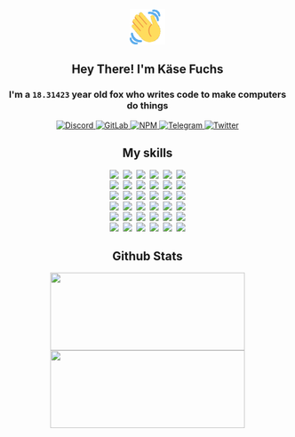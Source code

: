 <div><p align=center><img src=./resources/images/wave.gif width=64px height=64px></p><h2 align=center>Hey There! I'm Käse Fuchs</h2><h3 align=center>I'm a <code>18.31423</code> year old fox who writes code to make computers do things</h3><p align=center><a href=https://discord.com/users/507526681125322772><img alt=Discord src="https://img.shields.io/badge/Discord-5865F2?logo=discord&logoColor=white&style=flat-square#7f071757d6dc7a9cb6ece9936b71efd9"> </a><a href=https://gitlab.com/kasefuchs><img alt=GitLab src="https://img.shields.io/badge/GitLab-330F63?logo=gitlab&logoColor=white&style=flat-square#7f071757d6dc7a9cb6ece9936b71efd9"> </a><a href=https://npmjs.com/~kasefuchs><img alt=NPM src="https://img.shields.io/badge/NPM-CB3837?logo=npm&logoColor=white&style=flat-square#7f071757d6dc7a9cb6ece9936b71efd9"> </a><a href=https://t.me/kasefuchs><img alt=Telegram src="https://img.shields.io/badge/Telegram-2CA5E0?logo=telegram&logoColor=white&style=flat-square#7f071757d6dc7a9cb6ece9936b71efd9"> </a><a href=https://twitter.com/kasefuchs><img alt=Twitter src="https://img.shields.io/badge/Twitter-1DA1F2?logo=twitter&logoColor=white&style=flat-square#7f071757d6dc7a9cb6ece9936b71efd9"></a></p><h2 align=center>My skills</h2><p align=center><a href=https://aws.amazon.com/ ><picture><source srcset="https://skillicons.dev/icons?i=aws&theme=dark#7f071757d6dc7a9cb6ece9936b71efd9" media="(prefers-color-scheme: dark)"><source srcset="https://skillicons.dev/icons?i=aws&theme=light#7f071757d6dc7a9cb6ece9936b71efd9" media="(prefers-color-scheme: light), (prefers-color-scheme: no-preference)"><img src="https://skillicons.dev/icons?i=aws&theme=light#7f071757d6dc7a9cb6ece9936b71efd9"></picture></a>&nbsp;&nbsp;<a href=https://en.wikipedia.org/wiki/Bash_(Unix_shell)><picture><source srcset="https://skillicons.dev/icons?i=bash&theme=dark#7f071757d6dc7a9cb6ece9936b71efd9" media="(prefers-color-scheme: dark)"><source srcset="https://skillicons.dev/icons?i=bash&theme=light#7f071757d6dc7a9cb6ece9936b71efd9" media="(prefers-color-scheme: light), (prefers-color-scheme: no-preference)"><img src="https://skillicons.dev/icons?i=bash&theme=light#7f071757d6dc7a9cb6ece9936b71efd9"></picture></a>&nbsp;&nbsp;<a href=https://discord.com/developers/docs><picture><source srcset="https://skillicons.dev/icons?i=bots&theme=dark#7f071757d6dc7a9cb6ece9936b71efd9" media="(prefers-color-scheme: dark)"><source srcset="https://skillicons.dev/icons?i=bots&theme=light#7f071757d6dc7a9cb6ece9936b71efd9" media="(prefers-color-scheme: light), (prefers-color-scheme: no-preference)"><img src="https://skillicons.dev/icons?i=bots&theme=light#7f071757d6dc7a9cb6ece9936b71efd9"></picture></a>&nbsp;&nbsp;<a href=https://www.cloudflare.com/ ><picture><source srcset="https://skillicons.dev/icons?i=cloudflare&theme=dark#7f071757d6dc7a9cb6ece9936b71efd9" media="(prefers-color-scheme: dark)"><source srcset="https://skillicons.dev/icons?i=cloudflare&theme=light#7f071757d6dc7a9cb6ece9936b71efd9" media="(prefers-color-scheme: light), (prefers-color-scheme: no-preference)"><img src="https://skillicons.dev/icons?i=cloudflare&theme=light#7f071757d6dc7a9cb6ece9936b71efd9"></picture></a>&nbsp;&nbsp;<a href=https://en.wikipedia.org/wiki/CSS><picture><source srcset="https://skillicons.dev/icons?i=css&theme=dark#7f071757d6dc7a9cb6ece9936b71efd9" media="(prefers-color-scheme: dark)"><source srcset="https://skillicons.dev/icons?i=css&theme=light#7f071757d6dc7a9cb6ece9936b71efd9" media="(prefers-color-scheme: light), (prefers-color-scheme: no-preference)"><img src="https://skillicons.dev/icons?i=css&theme=light#7f071757d6dc7a9cb6ece9936b71efd9"></picture></a>&nbsp;&nbsp;<a href=https://www.docker.com/ ><picture><source srcset="https://skillicons.dev/icons?i=docker&theme=dark#7f071757d6dc7a9cb6ece9936b71efd9" media="(prefers-color-scheme: dark)"><source srcset="https://skillicons.dev/icons?i=docker&theme=light#7f071757d6dc7a9cb6ece9936b71efd9" media="(prefers-color-scheme: light), (prefers-color-scheme: no-preference)"><img src="https://skillicons.dev/icons?i=docker&theme=light#7f071757d6dc7a9cb6ece9936b71efd9"></picture></a><br><a href=https://www.electronjs.org/ ><picture><source srcset="https://skillicons.dev/icons?i=electron&theme=dark#7f071757d6dc7a9cb6ece9936b71efd9" media="(prefers-color-scheme: dark)"><source srcset="https://skillicons.dev/icons?i=electron&theme=light#7f071757d6dc7a9cb6ece9936b71efd9" media="(prefers-color-scheme: light), (prefers-color-scheme: no-preference)"><img src="https://skillicons.dev/icons?i=electron&theme=light#7f071757d6dc7a9cb6ece9936b71efd9"></picture></a>&nbsp;&nbsp;<a href=https://expressjs.com/ ><picture><source srcset="https://skillicons.dev/icons?i=express&theme=dark#7f071757d6dc7a9cb6ece9936b71efd9" media="(prefers-color-scheme: dark)"><source srcset="https://skillicons.dev/icons?i=express&theme=light#7f071757d6dc7a9cb6ece9936b71efd9" media="(prefers-color-scheme: light), (prefers-color-scheme: no-preference)"><img src="https://skillicons.dev/icons?i=express&theme=light#7f071757d6dc7a9cb6ece9936b71efd9"></picture></a>&nbsp;&nbsp;<a href=https://www.figma.com/ ><picture><source srcset="https://skillicons.dev/icons?i=figma&theme=dark#7f071757d6dc7a9cb6ece9936b71efd9" media="(prefers-color-scheme: dark)"><source srcset="https://skillicons.dev/icons?i=figma&theme=light#7f071757d6dc7a9cb6ece9936b71efd9" media="(prefers-color-scheme: light), (prefers-color-scheme: no-preference)"><img src="https://skillicons.dev/icons?i=figma&theme=light#7f071757d6dc7a9cb6ece9936b71efd9"></picture></a>&nbsp;&nbsp;<a href=https://firebase.google.com/ ><picture><source srcset="https://skillicons.dev/icons?i=firebase&theme=dark#7f071757d6dc7a9cb6ece9936b71efd9" media="(prefers-color-scheme: dark)"><source srcset="https://skillicons.dev/icons?i=firebase&theme=light#7f071757d6dc7a9cb6ece9936b71efd9" media="(prefers-color-scheme: light), (prefers-color-scheme: no-preference)"><img src="https://skillicons.dev/icons?i=firebase&theme=light#7f071757d6dc7a9cb6ece9936b71efd9"></picture></a>&nbsp;&nbsp;<a href=https://flask.palletsprojects.com/ ><picture><source srcset="https://skillicons.dev/icons?i=flask&theme=dark#7f071757d6dc7a9cb6ece9936b71efd9" media="(prefers-color-scheme: dark)"><source srcset="https://skillicons.dev/icons?i=flask&theme=light#7f071757d6dc7a9cb6ece9936b71efd9" media="(prefers-color-scheme: light), (prefers-color-scheme: no-preference)"><img src="https://skillicons.dev/icons?i=flask&theme=light#7f071757d6dc7a9cb6ece9936b71efd9"></picture></a>&nbsp;&nbsp;<a href=https://cloud.google.com/ ><picture><source srcset="https://skillicons.dev/icons?i=gcp&theme=dark#7f071757d6dc7a9cb6ece9936b71efd9" media="(prefers-color-scheme: dark)"><source srcset="https://skillicons.dev/icons?i=gcp&theme=light#7f071757d6dc7a9cb6ece9936b71efd9" media="(prefers-color-scheme: light), (prefers-color-scheme: no-preference)"><img src="https://skillicons.dev/icons?i=gcp&theme=light#7f071757d6dc7a9cb6ece9936b71efd9"></picture></a><br><a href=https://git-scm.com/ ><picture><source srcset="https://skillicons.dev/icons?i=git&theme=dark#7f071757d6dc7a9cb6ece9936b71efd9" media="(prefers-color-scheme: dark)"><source srcset="https://skillicons.dev/icons?i=git&theme=light#7f071757d6dc7a9cb6ece9936b71efd9" media="(prefers-color-scheme: light), (prefers-color-scheme: no-preference)"><img src="https://skillicons.dev/icons?i=git&theme=light#7f071757d6dc7a9cb6ece9936b71efd9"></picture></a>&nbsp;&nbsp;<a href=https://github.com/ ><picture><source srcset="https://skillicons.dev/icons?i=github&theme=dark#7f071757d6dc7a9cb6ece9936b71efd9" media="(prefers-color-scheme: dark)"><source srcset="https://skillicons.dev/icons?i=github&theme=light#7f071757d6dc7a9cb6ece9936b71efd9" media="(prefers-color-scheme: light), (prefers-color-scheme: no-preference)"><img src="https://skillicons.dev/icons?i=github&theme=light#7f071757d6dc7a9cb6ece9936b71efd9"></picture></a>&nbsp;&nbsp;<a href=https://gitlab.com/ ><picture><source srcset="https://skillicons.dev/icons?i=gitlab&theme=dark#7f071757d6dc7a9cb6ece9936b71efd9" media="(prefers-color-scheme: dark)"><source srcset="https://skillicons.dev/icons?i=gitlab&theme=light#7f071757d6dc7a9cb6ece9936b71efd9" media="(prefers-color-scheme: light), (prefers-color-scheme: no-preference)"><img src="https://skillicons.dev/icons?i=gitlab&theme=light#7f071757d6dc7a9cb6ece9936b71efd9"></picture></a>&nbsp;&nbsp;<a href=https://www.heroku.com/ ><picture><source srcset="https://skillicons.dev/icons?i=heroku&theme=dark#7f071757d6dc7a9cb6ece9936b71efd9" media="(prefers-color-scheme: dark)"><source srcset="https://skillicons.dev/icons?i=heroku&theme=light#7f071757d6dc7a9cb6ece9936b71efd9" media="(prefers-color-scheme: light), (prefers-color-scheme: no-preference)"><img src="https://skillicons.dev/icons?i=heroku&theme=light#7f071757d6dc7a9cb6ece9936b71efd9"></picture></a>&nbsp;&nbsp;<a href=https://en.wikipedia.org/wiki/HTML><picture><source srcset="https://skillicons.dev/icons?i=html&theme=dark#7f071757d6dc7a9cb6ece9936b71efd9" media="(prefers-color-scheme: dark)"><source srcset="https://skillicons.dev/icons?i=html&theme=light#7f071757d6dc7a9cb6ece9936b71efd9" media="(prefers-color-scheme: light), (prefers-color-scheme: no-preference)"><img src="https://skillicons.dev/icons?i=html&theme=light#7f071757d6dc7a9cb6ece9936b71efd9"></picture></a>&nbsp;&nbsp;<a href=https://en.wikipedia.org/wiki/JavaScript><picture><source srcset="https://skillicons.dev/icons?i=js&theme=dark#7f071757d6dc7a9cb6ece9936b71efd9" media="(prefers-color-scheme: dark)"><source srcset="https://skillicons.dev/icons?i=js&theme=light#7f071757d6dc7a9cb6ece9936b71efd9" media="(prefers-color-scheme: light), (prefers-color-scheme: no-preference)"><img src="https://skillicons.dev/icons?i=js&theme=light#7f071757d6dc7a9cb6ece9936b71efd9"></picture></a><br><a href=https://en.wikipedia.org/wiki/Linux><picture><source srcset="https://skillicons.dev/icons?i=linux&theme=dark#7f071757d6dc7a9cb6ece9936b71efd9" media="(prefers-color-scheme: dark)"><source srcset="https://skillicons.dev/icons?i=linux&theme=light#7f071757d6dc7a9cb6ece9936b71efd9" media="(prefers-color-scheme: light), (prefers-color-scheme: no-preference)"><img src="https://skillicons.dev/icons?i=linux&theme=light#7f071757d6dc7a9cb6ece9936b71efd9"></picture></a>&nbsp;&nbsp;<a href=https://mui.com/ ><picture><source srcset="https://skillicons.dev/icons?i=materialui&theme=dark#7f071757d6dc7a9cb6ece9936b71efd9" media="(prefers-color-scheme: dark)"><source srcset="https://skillicons.dev/icons?i=materialui&theme=light#7f071757d6dc7a9cb6ece9936b71efd9" media="(prefers-color-scheme: light), (prefers-color-scheme: no-preference)"><img src="https://skillicons.dev/icons?i=materialui&theme=light#7f071757d6dc7a9cb6ece9936b71efd9"></picture></a>&nbsp;&nbsp;<a href=https://en.wikipedia.org/wiki/Markdown><picture><source srcset="https://skillicons.dev/icons?i=md&theme=dark#7f071757d6dc7a9cb6ece9936b71efd9" media="(prefers-color-scheme: dark)"><source srcset="https://skillicons.dev/icons?i=md&theme=light#7f071757d6dc7a9cb6ece9936b71efd9" media="(prefers-color-scheme: light), (prefers-color-scheme: no-preference)"><img src="https://skillicons.dev/icons?i=md&theme=light#7f071757d6dc7a9cb6ece9936b71efd9"></picture></a>&nbsp;&nbsp;<a href=https://www.mongodb.com/ ><picture><source srcset="https://skillicons.dev/icons?i=mongodb&theme=dark#7f071757d6dc7a9cb6ece9936b71efd9" media="(prefers-color-scheme: dark)"><source srcset="https://skillicons.dev/icons?i=mongodb&theme=light#7f071757d6dc7a9cb6ece9936b71efd9" media="(prefers-color-scheme: light), (prefers-color-scheme: no-preference)"><img src="https://skillicons.dev/icons?i=mongodb&theme=light#7f071757d6dc7a9cb6ece9936b71efd9"></picture></a>&nbsp;&nbsp;<a href=https://www.mysql.com/ ><picture><source srcset="https://skillicons.dev/icons?i=mysql&theme=dark#7f071757d6dc7a9cb6ece9936b71efd9" media="(prefers-color-scheme: dark)"><source srcset="https://skillicons.dev/icons?i=mysql&theme=light#7f071757d6dc7a9cb6ece9936b71efd9" media="(prefers-color-scheme: light), (prefers-color-scheme: no-preference)"><img src="https://skillicons.dev/icons?i=mysql&theme=light#7f071757d6dc7a9cb6ece9936b71efd9"></picture></a>&nbsp;&nbsp;<a href=https://nextjs.org/ ><picture><source srcset="https://skillicons.dev/icons?i=nextjs&theme=dark#7f071757d6dc7a9cb6ece9936b71efd9" media="(prefers-color-scheme: dark)"><source srcset="https://skillicons.dev/icons?i=nextjs&theme=light#7f071757d6dc7a9cb6ece9936b71efd9" media="(prefers-color-scheme: light), (prefers-color-scheme: no-preference)"><img src="https://skillicons.dev/icons?i=nextjs&theme=light#7f071757d6dc7a9cb6ece9936b71efd9"></picture></a><br><a href=https://nodejs.org/en/ ><picture><source srcset="https://skillicons.dev/icons?i=nodejs&theme=dark#7f071757d6dc7a9cb6ece9936b71efd9" media="(prefers-color-scheme: dark)"><source srcset="https://skillicons.dev/icons?i=nodejs&theme=light#7f071757d6dc7a9cb6ece9936b71efd9" media="(prefers-color-scheme: light), (prefers-color-scheme: no-preference)"><img src="https://skillicons.dev/icons?i=nodejs&theme=light#7f071757d6dc7a9cb6ece9936b71efd9"></picture></a>&nbsp;&nbsp;<a href=https://www.postgresql.org/ ><picture><source srcset="https://skillicons.dev/icons?i=postgres&theme=dark#7f071757d6dc7a9cb6ece9936b71efd9" media="(prefers-color-scheme: dark)"><source srcset="https://skillicons.dev/icons?i=postgres&theme=light#7f071757d6dc7a9cb6ece9936b71efd9" media="(prefers-color-scheme: light), (prefers-color-scheme: no-preference)"><img src="https://skillicons.dev/icons?i=postgres&theme=light#7f071757d6dc7a9cb6ece9936b71efd9"></picture></a>&nbsp;&nbsp;<a href=https://learn.microsoft.com/en-us/powershell/ ><picture><source srcset="https://skillicons.dev/icons?i=powershell&theme=dark#7f071757d6dc7a9cb6ece9936b71efd9" media="(prefers-color-scheme: dark)"><source srcset="https://skillicons.dev/icons?i=powershell&theme=light#7f071757d6dc7a9cb6ece9936b71efd9" media="(prefers-color-scheme: light), (prefers-color-scheme: no-preference)"><img src="https://skillicons.dev/icons?i=powershell&theme=light#7f071757d6dc7a9cb6ece9936b71efd9"></picture></a>&nbsp;&nbsp;<a href=https://www.python.org/ ><picture><source srcset="https://skillicons.dev/icons?i=py&theme=dark#7f071757d6dc7a9cb6ece9936b71efd9" media="(prefers-color-scheme: dark)"><source srcset="https://skillicons.dev/icons?i=py&theme=light#7f071757d6dc7a9cb6ece9936b71efd9" media="(prefers-color-scheme: light), (prefers-color-scheme: no-preference)"><img src="https://skillicons.dev/icons?i=py&theme=light#7f071757d6dc7a9cb6ece9936b71efd9"></picture></a>&nbsp;&nbsp;<a href=https://www.raspberrypi.org/ ><picture><source srcset="https://skillicons.dev/icons?i=raspberrypi&theme=dark#7f071757d6dc7a9cb6ece9936b71efd9" media="(prefers-color-scheme: dark)"><source srcset="https://skillicons.dev/icons?i=raspberrypi&theme=light#7f071757d6dc7a9cb6ece9936b71efd9" media="(prefers-color-scheme: light), (prefers-color-scheme: no-preference)"><img src="https://skillicons.dev/icons?i=raspberrypi&theme=light#7f071757d6dc7a9cb6ece9936b71efd9"></picture></a>&nbsp;&nbsp;<a href=https://reactjs.org/ ><picture><source srcset="https://skillicons.dev/icons?i=react&theme=dark#7f071757d6dc7a9cb6ece9936b71efd9" media="(prefers-color-scheme: dark)"><source srcset="https://skillicons.dev/icons?i=react&theme=light#7f071757d6dc7a9cb6ece9936b71efd9" media="(prefers-color-scheme: light), (prefers-color-scheme: no-preference)"><img src="https://skillicons.dev/icons?i=react&theme=light#7f071757d6dc7a9cb6ece9936b71efd9"></picture></a><br><a href=https://redux.js.org/ ><picture><source srcset="https://skillicons.dev/icons?i=redux&theme=dark#7f071757d6dc7a9cb6ece9936b71efd9" media="(prefers-color-scheme: dark)"><source srcset="https://skillicons.dev/icons?i=redux&theme=light#7f071757d6dc7a9cb6ece9936b71efd9" media="(prefers-color-scheme: light), (prefers-color-scheme: no-preference)"><img src="https://skillicons.dev/icons?i=redux&theme=light#7f071757d6dc7a9cb6ece9936b71efd9"></picture></a>&nbsp;&nbsp;<a href=https://en.wikipedia.org/wiki/Regular_expression><picture><source srcset="https://skillicons.dev/icons?i=regex&theme=dark#7f071757d6dc7a9cb6ece9936b71efd9" media="(prefers-color-scheme: dark)"><source srcset="https://skillicons.dev/icons?i=regex&theme=light#7f071757d6dc7a9cb6ece9936b71efd9" media="(prefers-color-scheme: light), (prefers-color-scheme: no-preference)"><img src="https://skillicons.dev/icons?i=regex&theme=light#7f071757d6dc7a9cb6ece9936b71efd9"></picture></a>&nbsp;&nbsp;<a href=https://en.wikipedia.org/wiki/Sass_(stylesheet_language)><picture><source srcset="https://skillicons.dev/icons?i=sass&theme=dark#7f071757d6dc7a9cb6ece9936b71efd9" media="(prefers-color-scheme: dark)"><source srcset="https://skillicons.dev/icons?i=sass&theme=light#7f071757d6dc7a9cb6ece9936b71efd9" media="(prefers-color-scheme: light), (prefers-color-scheme: no-preference)"><img src="https://skillicons.dev/icons?i=sass&theme=light#7f071757d6dc7a9cb6ece9936b71efd9"></picture></a>&nbsp;&nbsp;<a href=https://www.typescriptlang.org/ ><picture><source srcset="https://skillicons.dev/icons?i=ts&theme=dark#7f071757d6dc7a9cb6ece9936b71efd9" media="(prefers-color-scheme: dark)"><source srcset="https://skillicons.dev/icons?i=ts&theme=light#7f071757d6dc7a9cb6ece9936b71efd9" media="(prefers-color-scheme: light), (prefers-color-scheme: no-preference)"><img src="https://skillicons.dev/icons?i=ts&theme=light#7f071757d6dc7a9cb6ece9936b71efd9"></picture></a>&nbsp;&nbsp;<a href=https://unity.com/ ><picture><source srcset="https://skillicons.dev/icons?i=unity&theme=dark#7f071757d6dc7a9cb6ece9936b71efd9" media="(prefers-color-scheme: dark)"><source srcset="https://skillicons.dev/icons?i=unity&theme=light#7f071757d6dc7a9cb6ece9936b71efd9" media="(prefers-color-scheme: light), (prefers-color-scheme: no-preference)"><img src="https://skillicons.dev/icons?i=unity&theme=light#7f071757d6dc7a9cb6ece9936b71efd9"></picture></a>&nbsp;&nbsp;<a href=https://workers.cloudflare.com/ ><picture><source srcset="https://skillicons.dev/icons?i=workers&theme=dark#7f071757d6dc7a9cb6ece9936b71efd9" media="(prefers-color-scheme: dark)"><source srcset="https://skillicons.dev/icons?i=workers&theme=light#7f071757d6dc7a9cb6ece9936b71efd9" media="(prefers-color-scheme: light), (prefers-color-scheme: no-preference)"><img src="https://skillicons.dev/icons?i=workers&theme=light#7f071757d6dc7a9cb6ece9936b71efd9"></picture></a><br></p><h2 align=center>Github Stats</h2><p align=center><picture><source srcset="https://github-readme-stats-kasefuchs.vercel.app/api/?count_private=true&hide_border=true&hide_rank=true&line_height=20&hide_title=true&username=Kasefuchs&theme=dark#7f071757d6dc7a9cb6ece9936b71efd9" media="(prefers-color-scheme: dark)"><source srcset="https://github-readme-stats-kasefuchs.vercel.app/api/?count_private=true&hide_border=true&hide_rank=true&line_height=20&hide_title=true&username=Kasefuchs&theme=light#7f071757d6dc7a9cb6ece9936b71efd9" media="(prefers-color-scheme: light), (prefers-color-scheme: no-preference)"><img align=middle width=350 height=140 src="https://github-readme-stats-kasefuchs.vercel.app/api/?count_private=true&hide_border=true&hide_rank=true&line_height=20&hide_title=true&username=Kasefuchs&theme=light#7f071757d6dc7a9cb6ece9936b71efd9"></picture><picture><source srcset="https://github-readme-stats-kasefuchs.vercel.app/api/top-langs/?count_private=true&hide_border=true&layout=compact&username=Kasefuchs&theme=dark#7f071757d6dc7a9cb6ece9936b71efd9" media="(prefers-color-scheme: dark)"><source srcset="https://github-readme-stats-kasefuchs.vercel.app/api/top-langs/?count_private=true&hide_border=true&layout=compact&username=Kasefuchs&theme=light#7f071757d6dc7a9cb6ece9936b71efd9" media="(prefers-color-scheme: light), (prefers-color-scheme: no-preference)"><img align=middle width=350 height=140 src="https://github-readme-stats-kasefuchs.vercel.app/api/top-langs/?count_private=true&hide_border=true&layout=compact&username=Kasefuchs&theme=light#7f071757d6dc7a9cb6ece9936b71efd9"></picture></p><img src="https://hit.yhype.me/github/profile?user_id=64592097#7f071757d6dc7a9cb6ece9936b71efd9" alt=""></div>